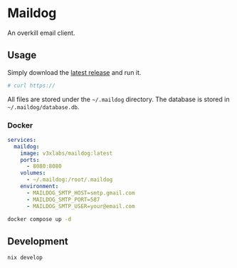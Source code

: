 # Maildog

An overkill email client.

## Usage

Simply download the [latest release](https://github.com/v3xlabs/maildog/releases/latest) and run it.

```bash
# curl https://
```

All files are stored under the `~/.maildog` directory. The database is stored in `~/.maildog/database.db`.

### Docker

```yaml
services:
  maildog:
    image: v3xlabs/maildog:latest
    ports:
      - 8080:8080
    volumes:
      - ~/.maildog:/root/.maildog
    environment:
      - MAILDOG_SMTP_HOST=smtp.gmail.com
      - MAILDOG_SMTP_PORT=587
      - MAILDOG_SMTP_USER=your@email.com
```

```sh
docker compose up -d
```

## Development

```sh
nix develop
```
